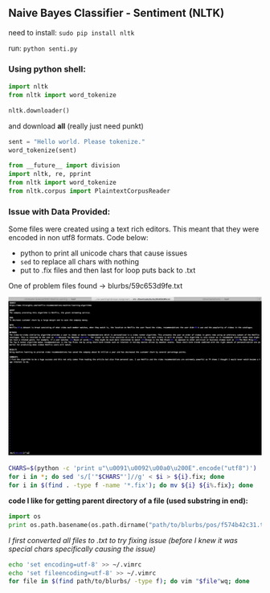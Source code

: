 ## Naive Bayes Classifier - Sentiment (NLTK)


need to install:
`sudo pip install nltk`

run: `python senti.py `

### Using python shell:


```python
import nltk
from nltk import word_tokenize
```

```python
nltk.downloader()
```
 and download **all** (really just need punkt)

```python
sent = "Hello world. Please tokenize."
word_tokenize(sent)
```

```python
from __future__ import division
import nltk, re, pprint
from nltk import word_tokenize
from nltk.corpus import PlaintextCorpusReader
```

### Issue with Data Provided:

Some files were created using a text rich editors. This meant that they were encoded in non utf8 formats.
Code below:
* python to print all unicode chars that cause issues
* `sed` to replace all chars with nothing
* put to .fix files and then last for loop puts back to .txt

One of problem files found -> blurbs/59c653d9fe.txt

![screenshot of special characters - issue](data-issue.png)

```bash
CHARS=$(python -c 'print u"\u0091\u0092\u00a0\u200E".encode("utf8")')
for i in *; do sed 's/['"$CHARS"']//g' < $i > ${i}.fix; done
for i in $(find . -type f -name '*.fix'); do mv ${i} ${i%.fix}; done
```

**code I like for getting parent directory of a file (used substring in end):**
```python
import os 
print os.path.basename(os.path.dirname("path/to/blurbs/pos/f574b42c31.txt"))
```
*I first converted all files to .txt to try fixing issue (before I knew it was special chars specifically causing the issue)*

```bash
echo 'set encoding=utf-8' >> ~/.vimrc
echo 'set fileencoding=utf-8' >> ~/.vimrc
for file in $(find path/to/blurbs/ -type f); do vim "$file"wq; done
```
